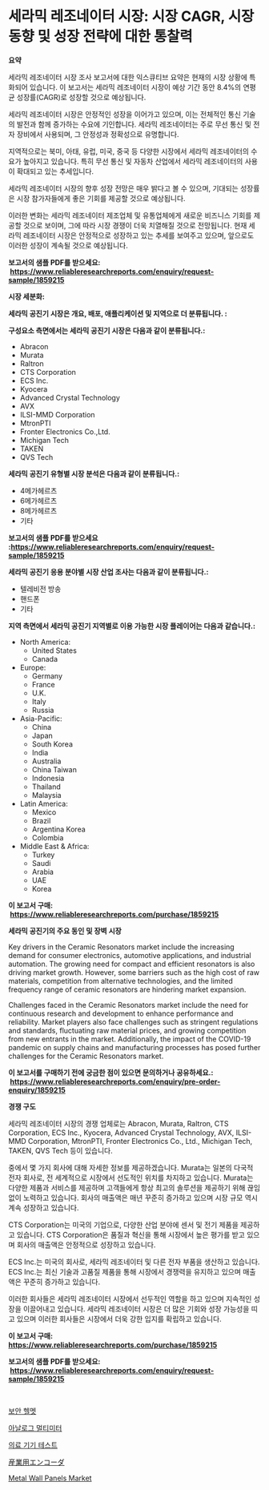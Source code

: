 <p><h1>세라믹 레조네이터 시장: 시장 CAGR, 시장 동향 및 성장 전략에 대한 통찰력</h1></p><p><strong>요약</strong></p>
<p><p>세라믹 레조네이터 시장 조사 보고서에 대한 익스큐티브 요약은 현재의 시장 상황에 특화되어 있습니다. 이 보고서는 세라믹 레조네이터 시장이 예상 기간 동안 8.4%의 연평균 성장률(CAGR)로 성장할 것으로 예상됩니다.</p><p>세라믹 레조네이터 시장은 안정적인 성장을 이어가고 있으며, 이는 전체적인 통신 기술의 발전과 함께 증가하는 수요에 기인합니다. 세라믹 레조네이터는 주로 무선 통신 및 전자 장비에서 사용되며, 그 안정성과 정확성으로 유명합니다.</p><p>지역적으로는 북미, 아태, 유럽, 미국, 중국 등 다양한 시장에서 세라믹 레조네이터의 수요가 높아지고 있습니다. 특히 무선 통신 및 자동차 산업에서 세라믹 레조네이터의 사용이 확대되고 있는 추세입니다.</p><p>세라믹 레조네이터 시장의 향후 성장 전망은 매우 밝다고 볼 수 있으며, 기대되는 성장률은 시장 참가자들에게 좋은 기회를 제공할 것으로 예상됩니다.</p><p>이러한 변화는 세라믹 레조네이터 제조업체 및 유통업체에게 새로운 비즈니스 기회를 제공할 것으로 보이며, 그에 따라 시장 경쟁이 더욱 치열해질 것으로 전망됩니다. 현재 세라믹 레조네이터 시장은 안정적으로 성장하고 있는 추세를 보여주고 있으며, 앞으로도 이러한 성장이 계속될 것으로 예상됩니다.</p></p>
<p><strong>보고서의 샘플 PDF를 받으세요: &nbsp;<a href="https://www.reliableresearchreports.com/enquiry/request-sample/1859215">https://www.reliableresearchreports.com/enquiry/request-sample/1859215</a></strong></p>
<p><strong>시장 세분화:</strong></p>
<p><strong> 세라믹 공진기 시장은 개요, 배포, 애플리케이션 및 지역으로 더 분류됩니다. :</strong></p>
<p><strong>구성요소 측면에서는 세라믹 공진기 시장은 다음과 같이 분류됩니다.:</strong></p>
<p><ul><li>Abracon</li><li>Murata</li><li>Raltron</li><li>CTS Corporation</li><li>ECS Inc.</li><li>Kyocera</li><li>Advanced Crystal Technology</li><li>AVX</li><li>ILSI-MMD Corporation</li><li>MtronPTI</li><li>Fronter Electronics Co.,Ltd.</li><li>Michigan Tech</li><li>TAKEN</li><li>QVS Tech</li></ul></p>
<p><strong> 세라믹 공진기 유형별 시장 분석은 다음과 같이 분류됩니다.:</strong></p>
<p><ul><li>4메가헤르츠</li><li>6메가헤르츠</li><li>8메가헤르츠</li><li>기타</li></ul></p>
<p><strong>보고서의 샘플 PDF를 받으세요 :<a href="https://www.reliableresearchreports.com/enquiry/request-sample/1859215">https://www.reliableresearchreports.com/enquiry/request-sample/1859215</a></strong></p>
<p><strong> 세라믹 공진기 응용 분야별 시장 산업 조사는 다음과 같이 분류됩니다.:</strong></p>
<p><ul><li>텔레비전 방송</li><li>핸드폰</li><li>기타</li></ul></p>
<p><strong>지역 측면에서 세라믹 공진기 지역별로 이용 가능한 시장 플레이어는 다음과 같습니다.:</strong></p>
<p><ul>
    <li>
        North America:
        <ul>
            <li>United States</li>
            <li>Canada</li>
        </ul>
    </li>
    <li>
        Europe:
        <ul>
            <li>Germany</li>
            <li>France</li>
            <li>U.K.</li>
            <li>Italy</li>
            <li>Russia</li>
        </ul>
    </li>
    <li>
        Asia-Pacific:
        <ul>
            <li>China</li>
            <li>Japan</li>
            <li>South Korea</li>
            <li>India</li>
            <li>Australia</li>
            <li>China Taiwan</li>
            <li>Indonesia</li>
            <li>Thailand</li>
            <li>Malaysia</li>
        </ul>
    </li>
    <li>
        Latin America:
        <ul>
            <li>Mexico</li>
            <li>Brazil</li>
            <li>Argentina Korea</li>
            <li>Colombia</li>
        </ul>
    </li>
    <li>
        Middle East & Africa:
        <ul>
            <li>Turkey</li>
            <li>Saudi</li>
            <li>Arabia</li>
            <li>UAE</li>
            <li>Korea</li>
        </ul>
    </li>
    </ul></p>
<p><strong>이 보고서 구매: &nbsp;<a href="https://www.reliableresearchreports.com/purchase/1859215">https://www.reliableresearchreports.com/purchase/1859215</a></strong></p>
<p><strong>세라믹 공진기의 주요 동인 및 장벽 시장</strong></p>
<p><p>Key drivers in the Ceramic Resonators market include the increasing demand for consumer electronics, automotive applications, and industrial automation. The growing need for compact and efficient resonators is also driving market growth. However, some barriers such as the high cost of raw materials, competition from alternative technologies, and the limited frequency range of ceramic resonators are hindering market expansion.</p><p>Challenges faced in the Ceramic Resonators market include the need for continuous research and development to enhance performance and reliability. Market players also face challenges such as stringent regulations and standards, fluctuating raw material prices, and growing competition from new entrants in the market. Additionally, the impact of the COVID-19 pandemic on supply chains and manufacturing processes has posed further challenges for the Ceramic Resonators market.</p></p>
<p><strong>이 보고서를 구매하기 전에 궁금한 점이 있으면 문의하거나 공유하세요.: &nbsp;<a href="https://www.reliableresearchreports.com/enquiry/pre-order-enquiry/1859215">https://www.reliableresearchreports.com/enquiry/pre-order-enquiry/1859215</a></strong></p>
<p><strong>경쟁 구도</strong></p>
<p><p>세라믹 레조네이터 시장의 경쟁 업체로는 Abracon, Murata, Raltron, CTS Corporation, ECS Inc., Kyocera, Advanced Crystal Technology, AVX, ILSI-MMD Corporation, MtronPTI, Fronter Electronics Co., Ltd., Michigan Tech, TAKEN, QVS Tech 등이 있습니다. </p><p>중에서 몇 가지 회사에 대해 자세한 정보를 제공하겠습니다. Murata는 일본의 다국적 전자 회사로, 전 세계적으로 시장에서 선도적인 위치를 차지하고 있습니다. Murata는 다양한 제품과 서비스를 제공하며 고객들에게 항상 최고의 솔루션을 제공하기 위해 끊임없이 노력하고 있습니다. 회사의 매출액은 매년 꾸준히 증가하고 있으며 시장 규모 역시 계속 성장하고 있습니다.</p><p>CTS Corporation는 미국의 기업으로, 다양한 산업 분야에 센서 및 전기 제품을 제공하고 있습니다. CTS Corporation은 품질과 혁신을 통해 시장에서 높은 평가를 받고 있으며 회사의 매출액은 안정적으로 성장하고 있습니다.</p><p>ECS Inc.는 미국의 회사로, 세라믹 레조네이터 및 다른 전자 부품을 생산하고 있습니다. ECS Inc.는 최신 기술과 고품질 제품을 통해 시장에서 경쟁력을 유지하고 있으며 매출액은 꾸준히 증가하고 있습니다.</p><p>이러한 회사들은 세라믹 레조네이터 시장에서 선두적인 역할을 하고 있으며 지속적인 성장을 이끌어내고 있습니다. 세라믹 레조네이터 시장은 더 많은 기회와 성장 가능성을 띠고 있으며 이러한 회사들은 시장에서 더욱 강한 입지를 확립하고 있습니다.</p></p>
<p><strong>이 보고서 구매: &nbsp; <a href="https://www.reliableresearchreports.com/purchase/1859215">https://www.reliableresearchreports.com/purchase/1859215</a></strong></p>
<p><strong>보고서의 샘플 PDF를 받으세요: &nbsp;<a href="https://www.reliableresearchreports.com/enquiry/request-sample/1859215">https://www.reliableresearchreports.com/enquiry/request-sample/1859215</a></strong><strong></strong></p>
<p>&nbsp;</p>
<p><p><a href="https://github.com/vskv4779xr1/Market-Research-Report-List-1/blob/main/5880170192201.md">보안 헬멧</a></p><p><a href="https://github.com/xvz497517413/Market-Research-Report-List-1/blob/main/9427011192200.md">아날로그 멀티미터</a></p><p><a href="https://medium.com/@gabrielblanda5656/%EC%9D%98%EB%A3%8C-%EA%B8%B0%EA%B8%B0-%EC%8B%9C%ED%97%98-%EC%8B%9C%EC%9E%A5-%ED%86%B5%EC%B0%B0-%EC%8B%9C%EC%9E%A5-%EB%8F%99%ED%96%A5-%EC%84%B1%EC%9E%A5-2024%EB%85%84%EB%B6%80%ED%84%B0-2031%EB%85%84%EA%B9%8C%EC%A7%80-%EC%98%88%EC%B8%A1%EB%90%A8-fff62510331e">의료 기기 테스트</a></p><p><a href="https://github.com/ksxzwxabcuynh011/Market-Research-Report-List-1/blob/main/6929610192385.md">産業用エンコーダ</a></p><p><a href="https://github.com/BryceTownsendr/Market-Research-Report-List-3/blob/main/metal-wall-panels-market.md">Metal Wall Panels Market</a></p></p>